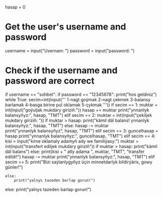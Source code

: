 hasap = 0

# Get the user's username and password
username = input("Usernam: ")
password = input("password: ")

# Check if the username and password are correct
if username == "sohbet":
    if password == "12345678":
        print("hos geldiniz")
        while True:
            secim=int(input('''
1-nagt goýmak
2-nagt çekmek
3-balansy barlamak
4-basga birine pul oklamak
5-çykmak
    '''))
            if secim == 1:
                muktar = int(input("goýuljak mukdary giriziň:"))
                hasap += muktar
                print("ynnanlyk balansyňyz:", hasap, "TMT")
            elif secim == 2:
                muktar = int(input("çekiljek mukdary giriziň: "))
                if muktar > hasap:
                    print("kämil däl balans! ynnanlyk balansyňyz:", hasap, "TMT")
                else:
                    hasap -= muktar  
                    print("ynnanlyk balansyňyz", hasap, "TMT")
            elif secim == 3:
                guncelhasap = hasap 
                print("ynnanlyk balansyňyz:", guncelhasap, "TMT")
            elif secim == 4:
                kisi = input("kime oklamaly adamyň ady we familiýasy:")
                muktar = int(input("transfert ediljek mukdary giriziň"))
                if muktar > hasap:
                    print("kämil däl balans")
                else:
                    print(kisi + " atly adama ", muktar, "TMT", "transfer edildi!")
                    hasap -= muktar
                    print("ynnanlyk balansyňyz:", hasap, "TMT")
            elif secim == 5:
                print("Bizi saýlanlygyňyz üçin minnetdarlyk bildirýäris, gowy günler!")

    else:
        print("yalnys tazeden barlap gorun!")
else:
    print("yalnys tazeden barlap gorun!")
